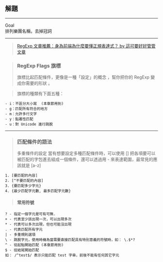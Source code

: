 ## 解題
---

Goal  
排列樂團名稱，去掉冠詞

---

> [RegExp 文章推薦：身為前端為什麼要懂正規表達式？ by 這可要好好管管文章]('https://sid.tw/2021/09/02/regexp/')


> ### RegExp Flags 旗標
> 旗標比起匹配條件，更像是一種「設定」的概念 ，幫你把你的 RegExp 變成你需要的形狀 。

> 旗標的種類有下面五種：
> 
    - i：不區分大小寫  (本章節用到)
    - g：匹配所有符合的地方
    - m：允許多行文字
    - y：黏著性匹配
    - u：對 Unicode 進行跳脫
  
---
> ### 匹配條件的語法
> 多重條件的設定
> 當有想要設定多種匹配條件時，可以使用 [] 把各項要可以被匹配的字包進去組成一個條件，還可以透過用 - 來表達範圍，最常見的應該就是 [a-z]
> 
    1. [要匹配的內容]
    2. [^不要匹配的內容]  
    3. {要匹配多少字元}  
    4. {最少匹配字元數, 最多匹配字元數}

>#### 常用符號 
    ? - 指定一個字元是可有可無. 
    + - 代表至少該出現一次，可以出現多次
    * - 代表可以多次出現，但也可能沒出現
    . - 代表匹配所有字元
    | - 多重規則選項
    \ - 跳脫字元，使用時機為當需要直接匹配具有特別意義的符號時，如： \.$*?
    ^ - 從起點開始匹配 (本章節用到)
    $ - 從結尾開始匹配
    如： /^test$/ 表示只能匹配 test 字串，前後不能有任何其它字元
